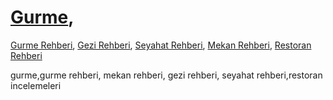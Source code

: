 # <a href="http://www.gurmex.com">Gurme</a>,
<a href="http://www.gurmex.com">Gurme Rehberi</a>,
<a href="http://www.gurmex.com">Gezi Rehberi</a>,
<a href="http://www.gurmex.com">Seyahat Rehberi</a>,
<a href="http://www.gurmex.com">Mekan Rehberi</a>,
<a href="http://www.gurmex.com">Restoran Rehberi</a>

gurme,gurme rehberi, mekan rehberi, gezi rehberi, seyahat rehberi,restoran incelemeleri
